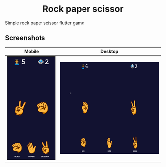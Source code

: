 <h1 align="center">Rock paper scissor</h1>

Simple rock paper scissor flutter game

## Screenshots

| Mobile | Desktop |
| --  |  --  |
|  <img src="screenshots/mobile.png">|<img src="screenshots/desktop.png" width="500" height="300">
